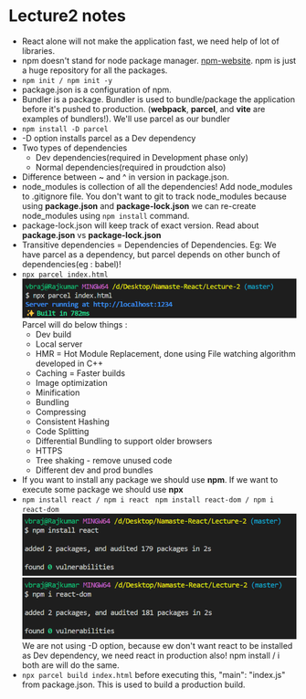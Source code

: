 # Lecture2 notes
-  React alone will not make the application fast, we need help of lot of libraries.
-  npm doesn't stand for node package manager. [npm-website](https://npmjs.com). npm is just a huge repository for all the packages. 
-  `npm init / npm init -y`
-  package.json is a configuration of npm. 
-  Bundler is a package. Bundler is used to bundle/package the application before it's pushed to production. (**webpack**, **parcel**, and **vite** are examples of bundlers!). We'll use parcel as our bundler
-  `npm install -D parcel`
-  -D option installs parcel as a Dev dependency
- Two types of dependencies 
  - Dev dependencies(required in Development phase only)
  - Normal dependencies(required in proudction also)
- Difference between ~ and ^ in version in package.json.
- node_modules is collection of all the dependencies! Add node_modules to .gitignore file. You don't want to git to track node_modules because using **package.json** and **package-lock.json** we can re-create node_modules using `npm install`  command.
- package-lock.json will keep track of exact version. Read about **package.json** vs **package-lock.json**
- Transitive dependencies = Dependencies of Dependencies. Eg: We have parcel as a dependency, but parcel depends on other bunch of dependencies(eg : babel)!
- `npx parcel index.html`
  ![Screenshot](images/img-1.png)
  Parcel will do below things :
  - Dev build
  - Local server
  - HMR = Hot Module Replacement, done using File watching algorithm developed in C++
  - Caching = Faster builds
  - Image optimization
  - Minification
  - Bundling
  - Compressing
  - Consistent Hashing
  - Code Splitting
  - Differential Bundling to support older browsers
  - HTTPS
  - Tree shaking - remove unused code 
  - Different dev and prod bundles
- If you want to install any package we should use **npm**. If we want to execute some package we should use **npx**
- `npm install react / npm i react `
  `npm install react-dom / npm i react-dom`
  ![Screenshot](images/img-2.png)
  ![Screenshot](images/img-3.png)
  We are not using -D option, because ew don't want react to be installed as Dev dependency, we need react in production also!
  npm install / i both are will do the same.
- `npx parcel build index.html` before executing this, "main": "index.js" from package.json. This is used to build a production build. 